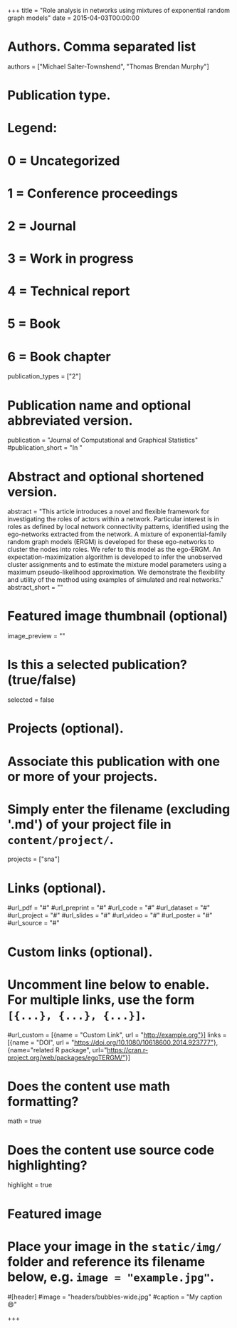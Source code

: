 +++
title = "Role analysis in networks using mixtures of exponential random graph models"
date = 2015-04-03T00:00:00

# Authors. Comma separated list
authors = ["Michael Salter-Townshend", "Thomas Brendan Murphy"]

# Publication type.
# Legend:
# 0 = Uncategorized
# 1 = Conference proceedings
# 2 = Journal
# 3 = Work in progress
# 4 = Technical report
# 5 = Book
# 6 = Book chapter
publication_types = ["2"]

# Publication name and optional abbreviated version.
publication = "Journal of Computational and Graphical Statistics"
#publication_short = "In "

# Abstract and optional shortened version.
abstract = "This article introduces a novel and flexible framework for investigating the roles of actors within a network. Particular interest is in roles as defined by local network connectivity patterns, identified using the ego-networks extracted from the network. A mixture of exponential-family random graph models (ERGM) is developed for these ego-networks to cluster the nodes into roles. We refer to this model as the ego-ERGM. An expectation-maximization algorithm is developed to infer the unobserved cluster assignments and to estimate the mixture model parameters using a maximum pseudo-likelihood approximation. We demonstrate the flexibility and utility of the method using examples of simulated and real networks."
abstract_short = ""

# Featured image thumbnail (optional)
image_preview = ""

# Is this a selected publication? (true/false)
selected = false

# Projects (optional).
#   Associate this publication with one or more of your projects.
#   Simply enter the filename (excluding '.md') of your project file in `content/project/`.
projects = ["sna"]

# Links (optional).
#url_pdf = "#"
#url_preprint = "#"
#url_code = "#"
#url_dataset = "#"
#url_project = "#"
#url_slides = "#"
#url_video = "#"
#url_poster = "#"
#url_source = "#"

# Custom links (optional).
#   Uncomment line below to enable. For multiple links, use the form `[{...}, {...}, {...}]`.
#url_custom = [{name = "Custom Link", url = "http://example.org"}]
links = [{name = "DOI", url = "https://doi.org/10.1080/10618600.2014.923777"}, 
{name="related R package", url="https://cran.r-project.org/web/packages/egoTERGM/"}]

# Does the content use math formatting?
math = true

# Does the content use source code highlighting?
highlight = true

# Featured image
# Place your image in the `static/img/` folder and reference its filename below, e.g. `image = "example.jpg"`.
#[header]
#image = "headers/bubbles-wide.jpg"
#caption = "My caption :smile:"

+++

